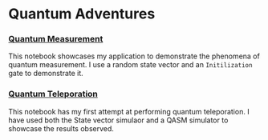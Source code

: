 # Quantum Adventures

### [Quantum Measurement](https://github.com/Siddharth8800/Quantum-Adventures/blob/main/testingCollapseProb.ipynb)
This notebook showcases my application to demonstrate the phenomena of quantum measurement. I use a random state vector and an `Initilization` gate to demonstrate it.

### [Quantum Teleporation](https://github.com/Siddharth8800/Quantum-Adventures/blob/main/quantumTeleportation.ipynb)
This notebook has my first attempt at performing quantum teleporation. I have used both the State vector simulaor and a QASM simulator to showcase the results observed.

